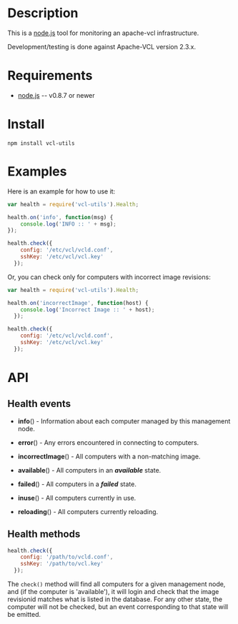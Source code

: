 
Description
===========

This is a [node.js](http://nodejs.org) tool for monitoring an apache-vcl infrastructure.

Development/testing is done against Apache-VCL version 2.3.x.

Requirements
============

* [node.js](http://nodejs.org/) -- v0.8.7 or newer


Install
=======

    npm install vcl-utils

Examples
========

Here is an example for how to use it:

```js
var health = require('vcl-utils').Health;

health.on('info', function(msg) {
    console.log('INFO :: ' + msg);
});

health.check({
    config: '/etc/vcl/vcld.conf',
    sshKey: '/etc/vcl/vcl.key'
  });
```

Or, you can check only for computers with incorrect image revisions:

```js
var health = require('vcl-utils').Health;

health.on('incorrectImage', function(host) {
    console.log('Incorrect Image :: ' + host);
  });

health.check({
    config: '/etc/vcl/vcld.conf',
    sshKey: '/etc/vcl/vcl.key'
  });
```

API
===

Health events
--------------

* **info**() - Information about each computer managed by this management node.

* **error**() - Any errors encountered in connecting to computers.

* **incorrectImage**() - All computers with a non-matching image.

* **available**() - All computers in an **_available_** state.

* **failed**() - All computers in a **_failed_** state.

* **inuse**() - All computers currently in use.

* **reloading**() - All computers currently reloading.

Health methods
---------------

```js
health.check({
    config: '/path/to/vcld.conf',
    sshKey: '/path/to/vcl.key'
  });
```

The `check()` method will find all computers for a given management node, and
(if the computer is 'available'), it will login and check that the image 
revisionid matches what is listed in the database. For any other state,
the computer will not be checked, but an event corresponding to that state
will be emitted.

